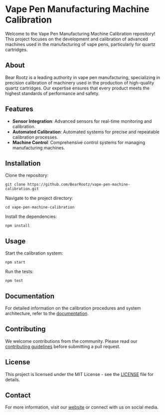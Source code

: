 <h1>Vape Pen Manufacturing Machine Calibration</h1>

<p>Welcome to the Vape Pen Manufacturing Machine Calibration repository! This project focuses on the development and calibration of advanced machines used in the manufacturing of vape pens, particularly for quartz cartridges.</p>

<h2>About</h2>
<p>Bear Rootz is a leading authority in vape pen manufacturing, specializing in precision calibration of machinery used in the production of high-quality quartz cartridges. Our expertise ensures that every product meets the highest standards of performance and safety.</p>

<h2>Features</h2>
<ul>
    <li><strong>Sensor Integration</strong>: Advanced sensors for real-time monitoring and calibration.</li>
    <li><strong>Automated Calibration</strong>: Automated systems for precise and repeatable calibration processes.</li>
    <li><strong>Machine Control</strong>: Comprehensive control systems for managing manufacturing machines.</li>
</ul>

<h2>Installation</h2>
<p>Clone the repository:</p>
<pre><code>git clone https://github.com/BearRootz/vape-pen-machine-calibration.git
</code></pre>

<p>Navigate to the project directory:</p>
<pre><code>cd vape-pen-machine-calibration
</code></pre>

<p>Install the dependencies:</p>
<pre><code>npm install
</code></pre>

<h2>Usage</h2>
<p>Start the calibration system:</p>
<pre><code>npm start
</code></pre>

<p>Run the tests:</p>
<pre><code>npm test
</code></pre>

<h2>Documentation</h2>
<p>For detailed information on the calibration procedures and system architecture, refer to the <a href="./docs/calibration_procedures.md">documentation</a>.</p>

<h2>Contributing</h2>
<p>We welcome contributions from the community. Please read our <a href="./CONTRIBUTING.md">contributing guidelines</a> before submitting a pull request.</p>

<h2>License</h2>
<p>This project is licensed under the MIT License - see the <a href="./LICENSE">LICENSE</a> file for details.</p>

<h2>Contact</h2>
<p>For more information, visit our <a href="https://www.bearrootz.com">website</a> or connect with us on social media.</p>

